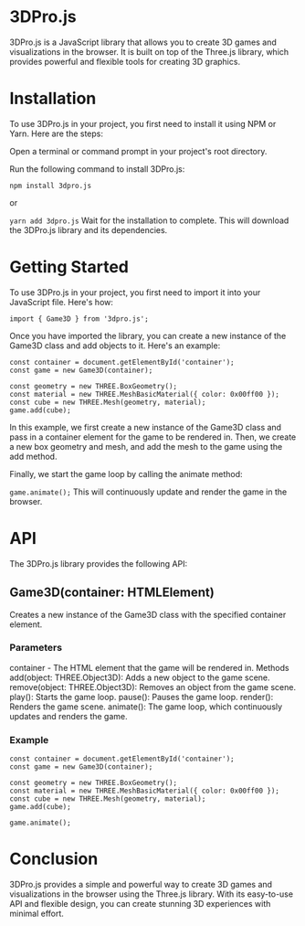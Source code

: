 # 3DPro.js
3DPro.js is a JavaScript library that allows you to create 3D games and visualizations in the browser. It is built on top of the Three.js library, which provides powerful and flexible tools for creating 3D graphics.

# Installation
To use 3DPro.js in your project, you first need to install it using NPM or Yarn. Here are the steps:

Open a terminal or command prompt in your project's root directory.

Run the following command to install 3DPro.js:


```npm install 3dpro.js```

or

```yarn add 3dpro.js```
Wait for the installation to complete. This will download the 3DPro.js library and its dependencies.

# Getting Started
To use 3DPro.js in your project, you first need to import it into your JavaScript file. Here's how:

```import { Game3D } from '3dpro.js';```

Once you have imported the library, you can create a new instance of the Game3D class and add objects to it. Here's an example:

```
const container = document.getElementById('container');
const game = new Game3D(container);

const geometry = new THREE.BoxGeometry();
const material = new THREE.MeshBasicMaterial({ color: 0x00ff00 });
const cube = new THREE.Mesh(geometry, material);
game.add(cube);
```

In this example, we first create a new instance of the Game3D class and pass in a container element for the game to be rendered in. Then, we create a new box geometry and mesh, and add the mesh to the game using the add method.

Finally, we start the game loop by calling the animate method:


``` game.animate(); ```
This will continuously update and render the game in the browser.

# API
The 3DPro.js library provides the following API:

## Game3D(container: HTMLElement)
Creates a new instance of the Game3D class with the specified container element.

### Parameters
container - The HTML element that the game will be rendered in.
Methods
add(object: THREE.Object3D): Adds a new object to the game scene.
remove(object: THREE.Object3D): Removes an object from the game scene.
play(): Starts the game loop.
pause(): Pauses the game loop.
render(): Renders the game scene.
animate(): The game loop, which continuously updates and renders the game.

### Example
```
const container = document.getElementById('container');
const game = new Game3D(container);

const geometry = new THREE.BoxGeometry();
const material = new THREE.MeshBasicMaterial({ color: 0x00ff00 });
const cube = new THREE.Mesh(geometry, material);
game.add(cube);

game.animate();
```

# Conclusion
3DPro.js provides a simple and powerful way to create 3D games and visualizations in the browser using the Three.js library. With its easy-to-use API and flexible design, you can create stunning 3D experiences with minimal effort.
